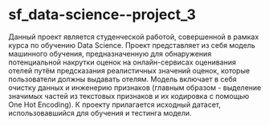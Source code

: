 # sf_data-science--project_3
Данный проект является студенческой работой, совершенной в рамках курса по обучению Data Science.
Проект представляет из себя модель машинного обучения, предназначенную для обнаружения потенциальной накрутки оценок на онлайн-сервисах оценивания отелей путём предсказания реалистичных значений оценок, которые пользователи должны выдавать отелям.
Модель включает в себя очистку данных и инженерию признаков (главным образом - выделение значимых частей из текстовых признаков и их кодировка с помощью One Hot Encoding).
К проекту прилагается исходный датасет, использовавшийся для обучения и тестинга модели.
